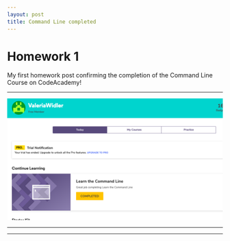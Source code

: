 ```yaml
---
layout: post
title: Command Line completed
---
```


# Homework 1

My first homework post confirming the completion of the Command Line Course on CodeAcademy!
<!-- more -->



***

![Confirmation](/img/HomeworkTNT1.png)

***


***
